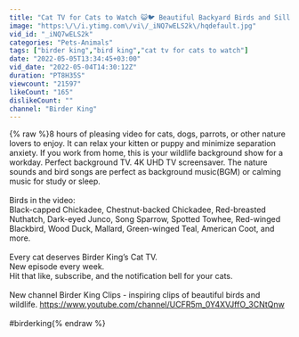 ```yaml
---
title: "Cat TV for Cats to Watch 😺🐦 Beautiful Backyard Birds and Silly Ducks 🦆 8 Hours(4K HDR)"
image: "https:\/\/i.ytimg.com\/vi\/_iNQ7wELS2k\/hqdefault.jpg"
vid_id: "_iNQ7wELS2k"
categories: "Pets-Animals"
tags: ["birder king","bird king","cat tv for cats to watch"]
date: "2022-05-05T13:34:45+03:00"
vid_date: "2022-05-04T14:30:12Z"
duration: "PT8H35S"
viewcount: "21597"
likeCount: "165"
dislikeCount: ""
channel: "Birder King"
---
```

{% raw %}8 hours of pleasing video for cats, dogs, parrots, or other nature lovers to enjoy. It can relax your kitten or puppy and minimize separation anxiety. If you work from home, this is your wildlife background show for a workday. Perfect background TV. 4K UHD TV screensaver. The nature sounds and bird songs are perfect as background music(BGM) or calming music for study or sleep.<br /><br />Birds in the video:<br />Black-capped Chickadee, Chestnut-backed Chickadee, Red-breasted Nuthatch, Dark-eyed Junco, Song Sparrow, Spotted Towhee, Red-winged Blackbird, Wood Duck, Mallard,  Green-winged Teal, American Coot, and more.<br /><br />Every cat deserves Birder King’s Cat TV.<br />New episode every week. <br />Hit that like, subscribe, and the notification bell for your cats.<br /><br />New channel Birder King Clips - inspiring clips of beautiful birds and wildlife. <a rel="nofollow" target="blank" href="https://www.youtube.com/channel/UCFR5m_0Y4XVJffO_3CNtQnw">https://www.youtube.com/channel/UCFR5m_0Y4XVJffO_3CNtQnw</a><br /><br />#birderking{% endraw %}

